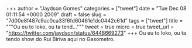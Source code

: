 
+++
author = "Jaydson Gomes"
categories = ["tweet"]
date = "Tue Dec 08 01:11:54 +0000 2009"
draft = false
slug = "7d00e8f487c9ac0ca33f6fd60461e1dc0442c61d"
tags = ["tweet"]
title = """Ou eu to loko, ou ta tend..."""
tweet = true
micro = true
tweet_url = "https://twitter.com/jaydson/status/6448669273"
+++
Ou eu to loko, ou ta tendo show do Rui Biriva aqui no Gasometro.
